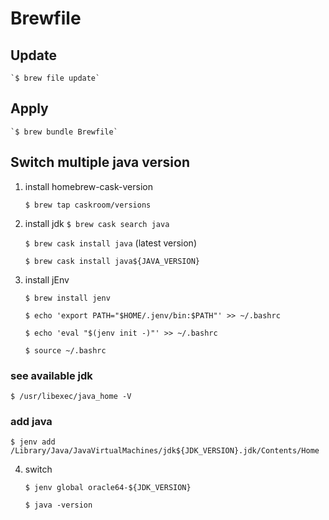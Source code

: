 # Brewfile

## Update
    `$ brew file update`

## Apply
    `$ brew bundle Brewfile`

## Switch multiple java version

1. install homebrew-cask-version

    `$ brew tap caskroom/versions`

2. install jdk
    `$ brew cask search java`

    `$ brew cask install java` (latest version)

    `$ brew cask install java${JAVA_VERSION}`

3. install jEnv

    `$ brew install jenv`


    `$ echo 'export PATH="$HOME/.jenv/bin:$PATH"' >> ~/.bashrc`

    `$ echo 'eval "$(jenv init -)"' >> ~/.bashrc`

    `$ source ~/.bashrc`

### see available jdk

    $ /usr/libexec/java_home -V

### add java

    $ jenv add /Library/Java/JavaVirtualMachines/jdk${JDK_VERSION}.jdk/Contents/Home

4. switch

    `$ jenv global oracle64-${JDK_VERSION}`

    `$ java -version`
